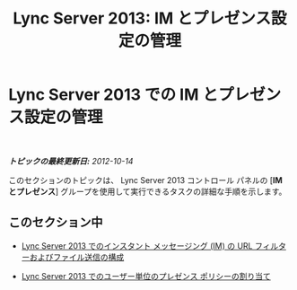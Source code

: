 ﻿---
title: 'Lync Server 2013: IM とプレゼンス設定の管理'
TOCTitle: IM とプレゼンス設定の管理
ms:assetid: a01b8384-16a1-41b5-a00a-fdb9afb5aa88
ms:mtpsurl: https://technet.microsoft.com/ja-jp/library/Gg182558(v=OCS.15)
ms:contentKeyID: 48273014
ms.date: 05/19/2016
mtps_version: v=OCS.15
ms.translationtype: HT
---

# Lync Server 2013 での IM とプレゼンス設定の管理

 

_**トピックの最終更新日:** 2012-10-14_

このセクションのトピックは、 Lync Server 2013 コントロール パネルの \[**IM とプレゼンス**\] グループを使用して実行できるタスクの詳細な手順を示します。

## このセクション中

  - [Lync Server 2013 でのインスタント メッセージング (IM) の URL フィルターおよびファイル送信の構成](lync-server-2013-configuring-file-transfer-and-url-filtering-for-instant-messaging-im.md)

  - [Lync Server 2013 でのユーザー単位のプレゼンス ポリシーの割り当て](lync-server-2013-assigning-per-user-presence-policies.md)

